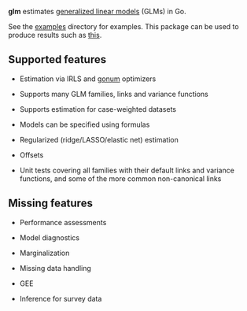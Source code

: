 __glm__ estimates [generalized linear models](https://en.wikipedia.org/wiki/Generalized_linear_model) (GLMs) in Go.

See the [examples](http://github.com/kshedden/statmodel/tree/master/glm/examples)
directory for examples.  This package can be used to produce results such as
[this](http://github.com/kshedden/statmodel/tree/master/glm/examples/nhanes/nhanes.md).

Supported features
------------------

* Estimation via IRLS and [gonum](http://github.com/gonum) optimizers

* Supports many GLM families, links and variance functions

* Supports estimation for case-weighted datasets

* Models can be specified using formulas

* Regularized (ridge/LASSO/elastic net) estimation

* Offsets

* Unit tests covering all families with their default links and
  variance functions, and some of the more common non-canonical links


Missing features
----------------

* Performance assessments

* Model diagnostics

* Marginalization

* Missing data handling

* GEE

* Inference for survey data
